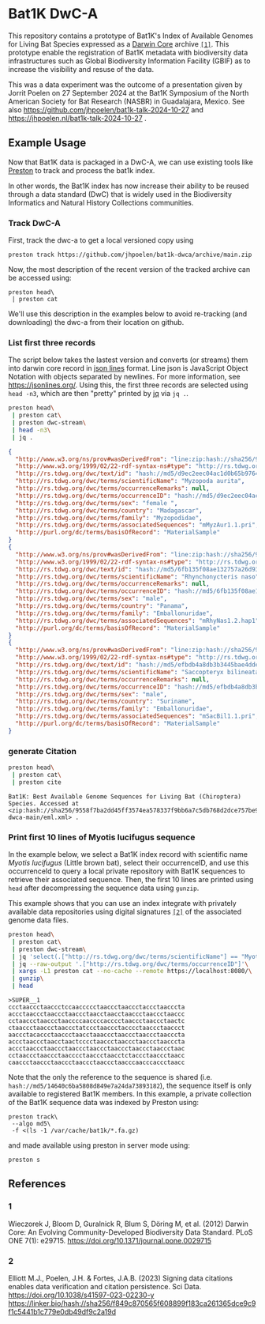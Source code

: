 # Bat1K DwC-A

This repository contains a prototype of Bat1K's Index of Available Genomes for Living Bat Species expressed as a [Darwin Core](#1) archive [```[1]```](#1). This prototype enable the registration of Bat1K metadata with biodiversity data infrastructures such as Global Biodiversity Information Facility (GBIF) as to increase the visibility and resuse of the data.  

This was a data experiment was the outcome of a presentation given by Jorrit Poelen on 27 September 2024 at the Bat1K Symposium of the North American Society for Bat Research (NASBR) in Guadalajara, Mexico. See also https://github.com/jhpoelen/bat1k-talk-2024-10-27 and https://jhpoelen.nl/bat1k-talk-2024-10-27 .

## Example Usage

Now that Bat1K data is packaged in a DwC-A, we can use existing tools like [Preston](https://github.com/bio-guoda/preston) to track and process the bat1k index.

In other words, the Bat1K index has now increase their ability to be reused through a data standard (DwC) that is widely used in the Biodiversity Informatics and Natural History Collections communities.

### Track DwC-A

First, track the dwc-a to get a local versioned copy using

```
preston track https://github.com/jhpoelen/bat1k-dwca/archive/main.zip
```

Now, the most description of the recent version of the tracked archive can be accessed using:

```
preston head\
 | preston cat
```

We'll use this description in the examples below to avoid re-tracking (and downloading) the dwc-a from their location on github. 

### List first three records

The script below takes the lastest version and converts (or streams) them into darwin core record in [json lines](https://jsonlines.org/) format. Line json is JavaScript Object Notation with objects separated by newlines. For more information, see https://jsonlines.org/. Using this, the first three records are selected using ```head -n3```, which are then "pretty" printed by [jq](https://jqlang.github.io/jq/) via ```jq .```.

```bash
preston head\
 | preston cat\
 | preston dwc-stream\
 | head -n3\
 | jq .
```

```json
{
  "http://www.w3.org/ns/prov#wasDerivedFrom": "line:zip:hash://sha256/9558f7ba2dd45ff3574ea578337f9bb6a7c5db768d2dce757be9990e277b78d8!/bat1k-dwca-main/seq.tsv!/L2",
  "http://www.w3.org/1999/02/22-rdf-syntax-ns#type": "http://rs.tdwg.org/dwc/terms/Occurrence",
  "http://rs.tdwg.org/dwc/text/id": "hash://md5/d9ec2eec04ac1d0b65b9764a935889a4",
  "http://rs.tdwg.org/dwc/terms/scientificName": "Myzopoda aurita",
  "http://rs.tdwg.org/dwc/terms/occurrenceRemarks": null,
  "http://rs.tdwg.org/dwc/terms/occurrenceID": "hash://md5/d9ec2eec04ac1d0b65b9764a935889a4",
  "http://rs.tdwg.org/dwc/terms/sex": "female ",
  "http://rs.tdwg.org/dwc/terms/country": "Madagascar",
  "http://rs.tdwg.org/dwc/terms/family": "Myzopodidae",
  "http://rs.tdwg.org/dwc/terms/associatedSequences": "mMyzAur1.1.pri",
  "http://purl.org/dc/terms/basisOfRecord": "MaterialSample"
}
{
  "http://www.w3.org/ns/prov#wasDerivedFrom": "line:zip:hash://sha256/9558f7ba2dd45ff3574ea578337f9bb6a7c5db768d2dce757be9990e277b78d8!/bat1k-dwca-main/seq.tsv!/L3",
  "http://www.w3.org/1999/02/22-rdf-syntax-ns#type": "http://rs.tdwg.org/dwc/terms/Occurrence",
  "http://rs.tdwg.org/dwc/text/id": "hash://md5/6fb135f08ae132757a26d937c94011e1",
  "http://rs.tdwg.org/dwc/terms/scientificName": "Rhynchonycteris naso",
  "http://rs.tdwg.org/dwc/terms/occurrenceRemarks": null,
  "http://rs.tdwg.org/dwc/terms/occurrenceID": "hash://md5/6fb135f08ae132757a26d937c94011e1",
  "http://rs.tdwg.org/dwc/terms/sex": "male",
  "http://rs.tdwg.org/dwc/terms/country": "Panama",
  "http://rs.tdwg.org/dwc/terms/family": "Emballonuridae",
  "http://rs.tdwg.org/dwc/terms/associatedSequences": "mRhyNas1.2.hap1",
  "http://purl.org/dc/terms/basisOfRecord": "MaterialSample"
}
{
  "http://www.w3.org/ns/prov#wasDerivedFrom": "line:zip:hash://sha256/9558f7ba2dd45ff3574ea578337f9bb6a7c5db768d2dce757be9990e277b78d8!/bat1k-dwca-main/seq.tsv!/L4",
  "http://www.w3.org/1999/02/22-rdf-syntax-ns#type": "http://rs.tdwg.org/dwc/terms/Occurrence",
  "http://rs.tdwg.org/dwc/text/id": "hash://md5/efbdb4a8db3b3445bae4ddeccee0746b",
  "http://rs.tdwg.org/dwc/terms/scientificName": "Saccopteryx bilineata",
  "http://rs.tdwg.org/dwc/terms/occurrenceRemarks": null,
  "http://rs.tdwg.org/dwc/terms/occurrenceID": "hash://md5/efbdb4a8db3b3445bae4ddeccee0746b",
  "http://rs.tdwg.org/dwc/terms/sex": "male",
  "http://rs.tdwg.org/dwc/terms/country": "Suriname",
  "http://rs.tdwg.org/dwc/terms/family": "Emballonuridae",
  "http://rs.tdwg.org/dwc/terms/associatedSequences": "mSacBil1.1.pri",
  "http://purl.org/dc/terms/basisOfRecord": "MaterialSample"
}
```

### generate Citation

```bash
preston head\
 | preston cat\
 | preston cite
```

```
Bat1K: Best Available Genome Sequences for Living Bat (Chiroptera) Species. Accessed at <zip:hash://sha256/9558f7ba2dd45ff3574ea578337f9bb6a7c5db768d2dce757be9990e277b78d8!/bat1k-dwca-main/eml.xml> .
```

### Print first 10 lines of Myotis lucifugus sequence

In the example below, we select a Bat1K index record with scientific name _Myotis lucifugus_ (Little brown bat), select their occurrenceID, and use this occurrenceId to query a local private repository with Bat1K sequences to retrieve their associated sequence. Then, the first 10 lines are printed using ```head``` after decompressing the sequence data using ```gunzip```.

This example shows that you can use an index integrate with privately available data repositories using digital signatures [```[2]```](#2) of the associated genome data files. 


```bash
preston head\
 | preston cat\
 | preston dwc-stream\
 | jq 'select(.["http://rs.tdwg.org/dwc/terms/scientificName"] == "Myotis lucifugus")'\
 | jq --raw-output '.["http://rs.tdwg.org/dwc/terms/occurrenceID"]'\
 | xargs -L1 preston cat --no-cache --remote https://localhost:8080/\
 | gunzip\
 | head
```

```
>SUPER__1
ccctaaccctaaccctccaaccccctaaccctaaccctaccctaacccta
accctaaccctaaccctaaccctaacctaacctaaccctaaccctaaccc
cctaaccctaaccctaaccccaaccccacccctaaccctaaccctaactc
ctaaccctaaccctaaccctatccctaaccctacccctaaccctaaccct
aaccctacaccctaaccctaacctaaaccctaaccctaaccctaacccta
accctaaccctaacctaactcccctaaccctaaccctaaccctaacccta
accctaaccctaaccctaaccctaaccctaaccctaaccctaaccctaac
cctaaccctaaccctaacccctaaccctaacctctaccctaaccctaacc
caaccctaaccctaaccctaaccctaaccctaacccaacccaccctaacc
```

Note that the only the reference to the sequence is shared (i.e. ```hash://md5/14640c6ba5808d849e7a24da73893182```), the sequence itself is only available to registered Bat1K members. In this example, a private collection of the Bat1K sequence data was indexed by Preston using:

```
preston track\
 --algo md5\
 -f <(ls -1 /var/cache/bat1k/*.fa.gz)
```

and made available using preston in server mode using:

```
preston s
```
 

## References

### 1 
Wieczorek J, Bloom D, Guralnick R, Blum S, Döring M, et al. (2012) Darwin Core: An Evolving Community-Developed Biodiversity Data Standard. PLoS ONE 7(1): e29715. https://doi.org/10.1371/journal.pone.0029715

### 2
Elliott M.J., Poelen, J.H. & Fortes, J.A.B. (2023) Signing data citations enables data verification and citation persistence. Sci Data. https://doi.org/10.1038/s41597-023-02230-y https://linker.bio/hash://sha256/f849c870565f608899f183ca261365dce9c9f1c5441b1c779e0db49df9c2a19d
